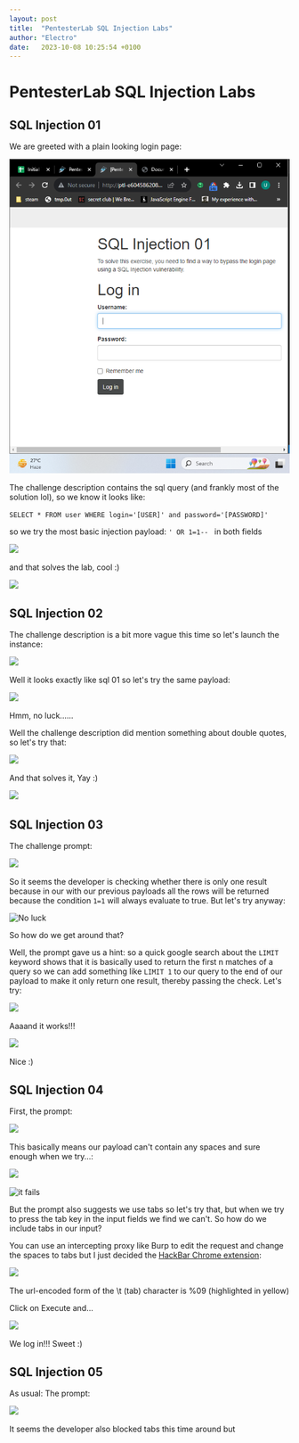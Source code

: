 ```yaml
---
layout: post
title:  "PentesterLab SQL Injection Labs"
author: "Electro"
date:   2023-10-08 10:25:54 +0100
---
```

# PentesterLab SQL Injection Labs

## SQL Injection 01
We are greeted with a plain looking login page:

![](../assets/sql_01_login_page.png)

The challenge description contains the sql query (and frankly most of the solution lol), so we know it looks like:

 ```SELECT * FROM user WHERE login='[USER]' and password='[PASSWORD]'```

 so we try the most basic injection payload:
```' OR 1=1-- ``` in both fields

![](../assets/sql_01_payload.png)

and that solves the lab, cool :)

![](../assets/sql_01_solved.png)

## SQL Injection 02

The challenge description is a bit more vague this time so let's launch the instance:

![](../assets/sql_02_login_page.png)

Well it looks exactly like sql 01 so let's try the same payload:

![](../assets/sql_02_invalid.png)

Hmm, no luck......

Well the challenge description did mention something about double quotes, so let's try that:

![](../assets/sql_02_double_quotes.png)

And that solves it, Yay :)

![](../assets/sql_02_solved.png)

## SQL Injection 03

The challenge prompt:

![ ](../assets/sql_03_prompt.png)

So it seems the developer is checking whether there is only one result because in our with our previous payloads all the rows will be returned because the condition ```1=1``` will always evaluate to true. But let's try anyway:

![No luck](../assets/sql_03_failed.png)


So how do we get around that?

Well, the prompt gave us a hint: so a quick google search about the ```LIMIT``` keyword shows that it is basically used to return the first n matches of a query so we can add something like ```LIMIT 1``` to our query to the end of our payload to make it only return one result, thereby passing the check. 
Let's try:

![ ](../assets/sql_03_limit.png)

Aaaand it works!!!

![ ](../assets/sql_03_solved.png)

Nice :)


## SQL Injection 04

First, the prompt:

![ ](../assets/sql_04_prompt.png)

This basically means our payload can't contain any spaces and sure enough when we try...:

![ ](../assets/sql_04_try_quotes.png)


![it fails](../assets/sql_04_failed.png)

But the prompt also suggests we use tabs so let's try that, but when we try to press the tab key in the input fields we find we can't. So how do we include tabs in our input? 

You can use an intercepting proxy like Burp to edit the request and change the spaces to tabs but I just decided the [HackBar Chrome extension](https://chrome.google.com/webstore/detail/hackbar/ginpbkfigcoaokgflihfhhmglmbchinc/related):


![ ](../assets/sql_04_hackbar.png)

The url-encoded form of the \t (tab) character is %09 (highlighted in yellow)

Click on Execute and...

![ ](../assets/sql_04_solved.png)

We log in!!! Sweet :)

## SQL Injection 05

As usual: The prompt:

![ ](../assets/sql_05_prompt.png)

It seems the developer also blocked tabs this time around but 